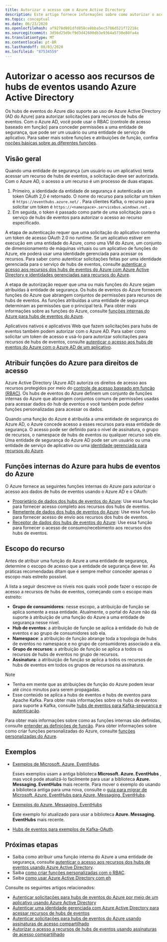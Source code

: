 ```yaml
---
title: Autorizar o acesso com o Azure Active Directory
description: Este artigo fornece informações sobre como autorizar o acesso aos recursos de hubs de eventos usando Azure Active Directory.
ms.topic: conceptual
ms.date: 06/23/2020
ms.openlocfilehash: af9278d801dfd858ce8bba5ec5786d521f72218c
ms.sourcegitcommit: 3d56d25d9cf9d3d42600db3e9364a5730e80fa4a
ms.translationtype: MT
ms.contentlocale: pt-BR
ms.lasthandoff: 08/03/2020
ms.locfileid: "87534559"
---
```

# <a name="authorize-access-to-event-hubs-resources-using-azure-active-directory"></a>Autorizar o acesso aos recursos de hubs de eventos usando Azure Active Directory
Os hubs de eventos do Azure dão suporte ao uso de Azure Active Directory (AD do Azure) para autorizar solicitações para recursos de hubs de eventos. Com o Azure AD, você pode usar o RBAC (controle de acesso baseado em função) para conceder permissões a uma entidade de segurança, que pode ser um usuário ou uma entidade de serviço de aplicativo. Para saber mais sobre funções e atribuições de função, confira [noções básicas sobre as diferentes funções](../role-based-access-control/overview.md).

## <a name="overview"></a>Visão geral
Quando uma entidade de segurança (um usuário ou um aplicativo) tenta acessar um recurso de hubs de eventos, a solicitação deve ser autorizada. Com o Azure AD, o acesso a um recurso é um processo de duas etapas. 

 1. Primeiro, a identidade da entidade de segurança é autenticada e um token OAuth 2,0 é retornado. O nome do recurso para solicitar um token é `https://eventhubs.azure.net/` . Para clientes Kafka, o recurso para solicitar um token é `https://<namespace>.servicebus.windows.net` .
 1. Em seguida, o token é passado como parte de uma solicitação para o serviço de hubs de eventos para autorizar o acesso ao recurso especificado.

A etapa de autenticação requer que uma solicitação do aplicativo contenha um token de acesso OAuth 2.0 no runtime. Se um aplicativo estiver em execução em uma entidade do Azure, como uma VM do Azure, um conjunto de dimensionamento de máquinas virtuais ou um aplicativo de funções do Azure, ele poderá usar uma identidade gerenciada para acessar os recursos. Para saber como autenticar solicitações feitas por uma identidade gerenciada para o serviço de hubs de eventos, consulte [autenticar o acesso aos recursos dos hubs de eventos do Azure com Azure Active Directory e identidades gerenciadas para recursos do Azure](authenticate-managed-identity.md). 

A etapa de autorização requer que uma ou mais funções do Azure sejam atribuídas à entidade de segurança. Os hubs de eventos do Azure fornecem funções do Azure que abrangem conjuntos de permissões para recursos de hubs de eventos. As funções atribuídas a uma entidade de segurança determinam as permissões que o principal terá. Para obter mais informações sobre as funções do Azure, consulte [funções internas do Azure para hubs de eventos do Azure](#azure-built-in-roles-for-azure-event-hubs). 

Aplicativos nativos e aplicativos Web que fazem solicitações para hubs de eventos também podem autorizar com o Azure AD. Para saber como solicitar um token de acesso e usá-lo para autorizar solicitações para recursos de hubs de eventos, consulte [autenticar o acesso aos hubs de eventos do Azure com o Azure AD de um aplicativo](authenticate-application.md). 

## <a name="assign-azure-roles-for-access-rights"></a>Atribuir funções do Azure para direitos de acesso
Azure Active Directory (Azure AD) autoriza os direitos de acesso aos recursos protegidos por meio do [controle de acesso baseado em função (RBAC)](../role-based-access-control/overview.md). Os hubs de eventos do Azure definem um conjunto de funções internas do Azure que abrangem conjuntos comuns de permissões usadas para acessar dados do hub de eventos e você também pode definir funções personalizadas para acessar os dados.

Quando uma função do Azure é atribuída a uma entidade de segurança do Azure AD, o Azure concede acesso a esses recursos para essa entidade de segurança. O acesso pode ser definido para o nível de assinatura, o grupo de recursos, o namespace de hubs de eventos ou qualquer recurso sob ele. Uma entidade de segurança do Azure AD pode ser um usuário ou uma entidade de serviço de aplicativo ou uma [identidade gerenciada para recursos do Azure](../active-directory/managed-identities-azure-resources/overview.md).

## <a name="azure-built-in-roles-for-azure-event-hubs"></a>Funções internas do Azure para hubs de eventos do Azure
O Azure fornece as seguintes funções internas do Azure para autorizar o acesso aos dados de hubs de eventos usando o Azure AD e o OAuth:

- [Proprietário de dados dos hubs de eventos do Azure](../role-based-access-control/built-in-roles.md#azure-event-hubs-data-owner): Use essa função para fornecer acesso completo aos recursos dos hubs de eventos.
- [Remetente de dados dos hubs de eventos do Azure](../role-based-access-control/built-in-roles.md#azure-event-hubs-data-sender): Use essa função para fornecer acesso de envio aos recursos dos hubs de eventos.
- [Receptor de dados dos hubs de eventos do Azure](../role-based-access-control/built-in-roles.md#azure-event-hubs-data-receiver): Use essa função para fornecer o acesso de consumo/recebimento aos recursos dos hubs de eventos.

## <a name="resource-scope"></a>Escopo do recurso 
Antes de atribuir uma função do Azure a uma entidade de segurança, determine o escopo de acesso que a entidade de segurança deve ter. As práticas recomendadas ditam que é sempre melhor conceder apenas o escopo mais estreito possível.

A lista a seguir descreve os níveis nos quais você pode fazer o escopo de acesso a recursos de hubs de eventos, começando com o escopo mais estreito:

- **Grupo de consumidores**: nesse escopo, a atribuição de função se aplica somente a essa entidade. Atualmente, o portal do Azure não dá suporte à atribuição de uma função do Azure a uma entidade de segurança nesse nível. 
- **Hub de eventos**: a atribuição de função se aplica à entidade do hub de eventos e ao grupo de consumidores sob ela.
- **Namespace**: a atribuição de função abrange toda a topologia de hubs de eventos no namespace e no grupo de consumidores associado a ela.
- **Grupo de recursos**: a atribuição de função se aplica a todos os recursos de hubs de eventos no grupo de recursos.
- **Assinatura**: a atribuição de função se aplica a todos os recursos de hubs de eventos em todos os grupos de recursos na assinatura.

> [!NOTE]
> - Tenha em mente que as atribuições de função do Azure podem levar até cinco minutos para serem propagadas. 
> - Esse conteúdo se aplica a hubs de eventos e hubs de eventos para Apache Kafka. Para obter mais informações sobre os hubs de eventos para suporte a Kafka, consulte [hubs de eventos para Kafka-segurança e autenticação](event-hubs-for-kafka-ecosystem-overview.md#security-and-authentication).


Para obter mais informações sobre como as funções internas são definidas, consulte [entender as definições de função](../role-based-access-control/role-definitions.md#management-and-data-operations). Para obter informações sobre como criar funções personalizadas do Azure, consulte [funções personalizadas do Azure](../role-based-access-control/custom-roles.md).



## <a name="samples"></a>Exemplos
- [Exemplos de Microsoft. Azure. EventHubs](https://github.com/Azure/azure-event-hubs/tree/master/samples/DotNet/Microsoft.Azure.EventHubs/Rbac). 
    
    Esses exemplos usam a antiga biblioteca **Microsoft. Azure. EventHubs** , mas você pode atualizá-lo facilmente para usar a biblioteca **Azure. Messaging. EventHubs** mais recente. Para mover o exemplo do usando a biblioteca antiga para uma nova, consulte o [guia para migrar de Microsoft. Azure. EventHubs para Azure. Messaging. EventHubs](https://github.com/Azure/azure-sdk-for-net/blob/master/sdk/eventhub/Azure.Messaging.EventHubs/MigrationGuide.md).
- [Exemplos do Azure. Messaging. EventHubs](https://github.com/Azure/azure-event-hubs/tree/master/samples/DotNet/Azure.Messaging.EventHubs/ManagedIdentityWebApp)

    Este exemplo foi atualizado para usar a biblioteca **Azure. Messaging. EventHubs** mais recente.
- [Hubs de eventos para exemplos de Kafka-OAuth](https://github.com/Azure/azure-event-hubs-for-kafka/tree/master/tutorials/oauth). 


## <a name="next-steps"></a>Próximas etapas
- Saiba como atribuir uma função interna do Azure a uma entidade de segurança, consulte [autenticar o acesso aos recursos dos hubs de eventos usando Azure Active Directory](authenticate-application.md).
- Saiba [como criar funções personalizadas com o RBAC](https://github.com/Azure/azure-event-hubs/tree/master/samples/DotNet/Microsoft.Azure.EventHubs/Rbac/CustomRole).
- Saiba [como usar Azure Active Directory com eh](https://github.com/Azure/azure-event-hubs/tree/master/samples/DotNet/Microsoft.Azure.EventHubs/Rbac/AzureEventHubsSDK)

Consulte os seguintes artigos relacionados:

- [Autenticar solicitações para hubs de eventos do Azure por meio de um aplicativo usando Azure Active Directory](authenticate-application.md)
- [Autenticar uma identidade gerenciada com Azure Active Directory para acessar recursos de hubs de eventos](authenticate-managed-identity.md)
- [Autenticar solicitações para hubs de eventos do Azure usando assinaturas de acesso compartilhado](authenticate-shared-access-signature.md)
- [Autorizar o acesso a recursos de hubs de eventos usando assinaturas de acesso compartilhado](authorize-access-shared-access-signature.md)
